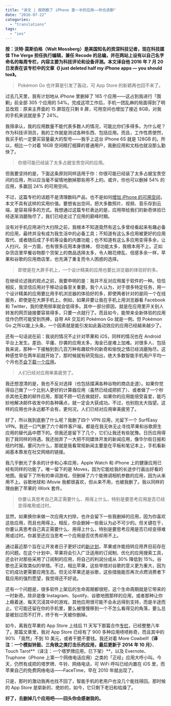 ```yaml
---
title: "译文 | 我刚删了 iPhone 里一半的应用——你也该删"
date: "2016-07-22"
categories: 
  - "translations"
tags: 
  - "ios"
---
```


**按：沃特·莫斯伯格（Walt Mossberg）是美国知名的资深科技记者，现在科技媒体 The Verge 担任执行编辑，兼任 Recode 的总编，并在两站上设有以自己名字命名的每周专栏，内容主要为科技评论和设备评测。本文译自他 2016 年 7 月 20 日发表在该专栏中的文章《I just deleted half my iPhone apps — you should too》。**

> Pokémon Go 也许算是引发了轰动，可 App Store 的新颖再也回不来了。

过去几天里，我有计划地从 iPhone 里删掉了 165 个应用——这占到我进行「围剿」前全部 305 个应用的 54%。完成这项工作后，手机一团乱麻的局面得到了明显改观：原来主界面的 15 屏现在只剩 8 屏，可用空间也增加了接近 8GB，对我的手机来说就是多了 24%。

我得承认，我的应用数量不能代表多数人的情况，可能比你们多得多。为什么呢？作为科技评测员，我的工作就是测试各种东西、包括应用。而且，工作性质使然，我买手机一定要买容量最大的型号——我手上这台 iPhone 6S 就是 128GB 的。所以，相比一个对着 16GB 空间精打细算的普通用户，我删应用和文档也就没那么勤快了。

> 你很可能已经装了太多占据宝贵空间的应用。

但我要坚持的是，下面这条原则同样适用于你：你很可能已经装了太多占据宝贵空间的应用，所以应当毫不留情地删掉那些用不上的。或许，你也可以删掉 54% 的应用，多赢回 24% 的可用空间。

不过，这篇专栏的话题不是清理数码产品，也不是如何[增加 iPhone 的可用空间](http://www.recode.net/2014/5/14/11626828/presto-chango-freeing-up-space-on-iphones)，本文不具有这样的实用价值。要想省出空间，把大多数照片、视频、音乐存到云端，是容易得多的方式。我想通过这篇专栏表达的是，应用带给我们的新奇体验已经逐渐消磨殆尽了，我们已经走过了应用的巅峰时期。

没有对手机应用进行大扫除之前，我根本不知道竟然有这么多曾经看起来有趣必备的应用，最终并没有成为我生活中的必备工具；不知道有这么多应用被更好的应用取代、或者随后成了手机等设备的内置功能；也不知道有这么多应用变得多余，让人扫兴。另一方面，也有很多应用本身很棒， 但功能太多，我根本用不上。正如杂货店里早餐谷物那个货架上的商品选择太多，令人眼花缭乱、倍感多余一样，苹果和谷歌的应用商店里，也充满了重复而令人困惑的选择。

> 即使是在大屏手机上，一个设计精美的应用也要比浏览器的体验好的多。

在继续论述我的观点之前，我要申明的是：我并不反对应用属于软件的一种。恰恰相反，我坚信应用对于移动设备至关重要。我个人认为，对于很多特定任务，用一个设计精美的应用要比用手机浏览器的体验好的多，即使两者针对的是同一个在线服务，即使是在大屏手机上。例如，如果非要让我在手机上用浏览器看 Facebook 和 Twitter，我的使用频率就会低得多。其中一部分原因，就是在应用里开关别人转发的网页链接要容易得多，只要一点就行了。而且如今，能带来全新体验的应用佳作仍然可能受到热捧，自带 AR 交互的 Pokémon Go 就是一例。但 Pokémon Go 之所以能上头条，一个因素就是能引发如此轰动效应的应用已经越来越少了。

还有一句话说在前：我说的情况不止针对苹果和 iOS，同样的情况也在 Android 平台上发生。差劲、平庸、抄袭的应用太多，淘金已是难上加难。对很多人、包括我来说，那种一下接触到到几百万种有趣软件的新奇和愉悦之情已经消磨殆尽。这种感觉早在两年前就开始了，那时候就有研究指出，绝大多数智能手机用户平均一个月也[不会下载一个应用](http://qz.com/253618/most-smartphone-users-download-zero-apps-per-month/)。

> 人们已经对应用审美疲劳了。

我还想澄清的是，我也不反对选择（也包括摆满各种谷物的商店走道）。如果你觉得自己做了一个比别人更好的计算器应用（虽然已经成把抓了）、或者做了一个秒杀其他无数的邮件应用，那就不顾一切去做就好。如果你的应用能倍受喜爱，能巧妙地解决邮件收发中的各种痛点，就一定会大获成功。不过，也别抱太大指望。这样的应用也许永远都不会有，更何况，人们已经对应用审美疲劳了。

好了，所以我到底删了什么呢？我删了四个 VPN 应用，光留下一个 SurfEasy VPN。我还一口气删了六个邮件客户端，都是在我无休无止寻找苹果和谷歌原生应用的替代品中攒下的。但我还是留下了几个，它们让我还有些犹豫。日历应用得到了我同样的待遇。我还抛弃了一大把不同媒体开发的新闻应用，像华尔街日报和纽约时报。要问为什么，那就是我看常规新闻主要是在平板和笔记本上，手机看新闻基本靠发在社交网络的链接。

我几乎删光了多余的计步和心率应用，Apple Watch 和 iPhone 上的健康应用已经有同样的功能了。唯一留下的是 Moves，因为它能给我的长途步行画出好看的地图。我留下了所有的单词游戏，但删掉了六个能微调相机参数的应用，因为从来用不上。谷歌地球和 iMovie 我都很喜欢，但从来不用，也被我删了。我以同样的理由删了苹果的 iWork 套件。

> 你要认真思考自己真正需要什么、用得上什么，特别是要思考应用是否已经变得难用或过时。

显然，如果换你来做一次应用大扫除，也许会留下一些我删掉的应用，因为你喜欢这些应用，而且也用得上。相反，你会删掉一些我认为必不可少的。但关键在于，你要认真思考自己真正需要什么、用得上什么，特别是要思考应用是否已经变得难用或过时。你甚至还应当思考一个应用是否优秀却用不上。

通过最近那个旨在让开发者日子更好过的[新计划](http://www.theverge.com/2016/6/8/11880730/apple-app-store-subscription-update-phil-schiller-interview)，苹果或许能扭转应用界目前存在的问题。在这个计划中，苹果将会引入广泛适用的订阅制、优化的应用搜索工具，还会针对那些采用了订阅制的应用，将自己的利润分成从 30% 降低到 15%。谷歌也正采取类似的举措。不过，相比苹果，这些举措对谷歌的意义更为重大，因为它的成功更需要应用生态。但无论苹果还是谷歌，这些措施能否再次点燃消费者下载应用的强烈愿望，我觉得还不好说。

还有一个问题是，很多软件上架后的生命周期都很短，这个生命周期就是它带来的一时新奇。除非是像 Instagram、Spotify、谷歌地图那样的应用，或者那种让你上瘾着迷、每天沉浸其中的游戏，其他应用很可能不会永远得到支持，而是半途而止。它可能还留在你的手机里，要么被慢慢移到一个不怎么看得见的角落，要么总是被划过而不打开，终于有一天被你删掉。

如今，离我在苹果的 App Store 上线后 11 天写下那篇合作[专栏](http://allthingsd.com/20080722/a-shopping-trip-to-the-app-store-for-your-iphone/)，已经整整八年了。那篇文章里，我对 App Store 已经有了 900 多种应用啧啧称奇，而且其中的 90% 「竟然」不到 10 美元，或者干脆不要钱。我还对着 More Cowbell!**（译注：一个模拟铃鼓、三角铁之类打击乐的应用，最后更新于 2014 年 10 月）**、Touch Tarot**（译注：一个塔罗牌应用，已下架）**，以及 Evernote、Truphone（iPhone 上第一个网络电话应用）之类的「正经」应用大呼小叫。今天，仍然有成把的塔罗牌、牛铃、网络电话，可 WiFi 呼叫已经内置在 iOS 里，而苹果自己的免费网络电话——FaceTime，早在 2010 年就出现了。

只是，那时的激动我再也找不回了，智能手机的老用户也没几个能找得回。那时候的 App Store 是崭新的、绝妙的，如今，它只剩下老旧和枯燥了。

**好了，去删掉几个应用吧——回头你会感谢我的。**
